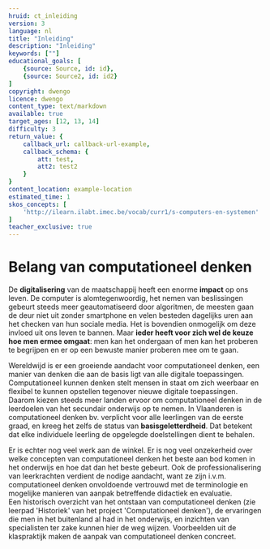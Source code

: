 ```yaml
---
hruid: ct_inleiding
version: 3
language: nl
title: "Inleiding"
description: "Inleiding"
keywords: [""]
educational_goals: [
    {source: Source, id: id}, 
    {source: Source2, id: id2}
]
copyright: dwengo
licence: dwengo
content_type: text/markdown
available: true
target_ages: [12, 13, 14]
difficulty: 3
return_value: {
    callback_url: callback-url-example,
    callback_schema: {
        att: test,
        att2: test2
    }
}
content_location: example-location
estimated_time: 1
skos_concepts: [
    'http://ilearn.ilabt.imec.be/vocab/curr1/s-computers-en-systemen'
]
teacher_exclusive: true
---
```


# Belang van computationeel denken

De **digitalisering** van de maatschappij heeft een enorme **impact** op ons leven. De computer is alomtegenwoordig, het nemen van beslissingen gebeurt steeds meer geautomatiseerd door algoritmen, de meesten gaan de deur niet uit zonder smartphone en velen besteden dagelijks uren aan het checken van hun sociale media.
Het is bovendien onmogelijk om deze invloed uit ons leven te bannen. Maar **ieder heeft voor zich wel de keuze hoe men ermee omgaat**: men kan het ondergaan of men kan het proberen te begrijpen en er op een bewuste manier proberen mee om te gaan. 

Wereldwijd is er een groeiende aandacht voor computationeel denken, een manier van denken die aan de basis ligt van alle digitale toepassingen. Computationeel kunnen denken stelt mensen in staat om zich weerbaar en flexibel te kunnen opstellen tegenover nieuwe digitale toepassingen. Daarom kiezen steeds meer landen ervoor om computationeel denken in de leerdoelen van het secundair onderwijs op te nemen. 
In Vlaanderen is computationeel denken bv. verplicht voor alle leerlingen van de eerste graad, en kreeg het zelfs de status van **basisgeletterdheid**. Dat betekent dat elke individuele leerling de opgelegde doelstellingen dient te behalen. 

Er is echter nog veel werk aan de winkel. Er is nog veel onzekerheid over welke concepten van computationeel denken het beste aan bod komen in het onderwijs en hoe dat dan het beste gebeurt. Ook de professionalisering van leerkrachten verdient de nodige aandacht, want ze zijn i.v.m. computationeel denken onvoldoende vertrouwd met de terminologie en mogelijke manieren van aanpak betreffende didactiek en evaluatie.<br>
Een historisch overzicht van het ontstaan van computationeel denken (zie leerpad 'Historiek' van het project 'Computationeel denken'), de ervaringen die men in het buitenland al had in het onderwijs, en inzichten van specialisten ter zake kunnen hier de weg wijzen. Voorbeelden uit de klaspraktijk maken de aanpak van computationeel denken concreet.
